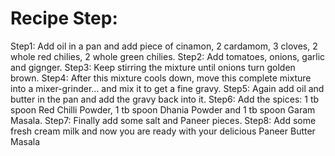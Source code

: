 # Recipe Step:
Step1: Add oil in a pan and add piece of cinamon, 2 cardamom, 3 cloves, 2 whole red chilies, 2 whole green chilies.
Step2: Add tomatoes, onions, garlic and gignger.
Step3: Keep stirring the mixture until onions turn golden brown.
Step4: After this mixture cools down, move this complete mixture into a mixer-grinder... and mix it to get a fine gravy.
Step5: Again add oil and butter in the pan and add the gravy back into it.
Step6: Add the spices: 1 tb spoon Red Chilli Powder, 1 tb spoon Dhania Powder and 1 tb spoon Garam Masala.
Step7: Finally add some salt and Paneer pieces.
Step8: Add some fresh cream milk and now you are ready with your delicious Paneer Butter Masala

